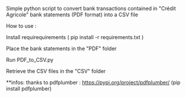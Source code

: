 Simple python script to convert bank transactions contained in "Crédit Agricole" bank statements (PDF format) into a CSV file

How to use :

Install requirequirements ( pip install -r requirements.txt )

Place the bank statements in the "PDF" folder

Run PDF_to_CSV.py

Retrieve the CSV files in the "CSV" folder



**infos:
    thanks to pdfplumber :
    https://pypi.org/project/pdfplumber/
    (pip install pdfplumber)
